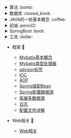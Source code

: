 
<details>
<summary>算法 :bomb:</summary>

*  [完全二叉树的实现](notes/算法/完全二叉树的实现.md)
*  [TopK](notes/算法/TopK.md)
*  [排序](notes/算法/排序.md)
*  [汉诺塔](notes/算法/汉诺塔.md)
*  [Leetcode 题解](https://github.com/Bihanghang/JavaWebNotes/blob/master/docs/notes/leetcode.md)

</details>

<details>
<summary>数据库 :closed_book:</summary>

*  [Mysql](notes/数据库/Mysql.md)
*  [oracleCases](notes/数据库/oracleCases.md)
*  [oracle案例](notes/数据库/oracle案例.md)
*  [Redis](notes/数据库/Redis.md)
*  [建立主键自增表](notes/数据库/建立主键自增表.md)
*  [数据库基本概念](notes/数据库/数据库基本概念.md)

</details>

<details>
<summary>JAVA的一些基本概念 :coffee:</summary>

* [java锁的简化](notes/Java/Java锁的简化.md)
* [Java笔记](notes/Java/Java笔记.md)
* [单例模式](notes/Java/单例模式.md)
* [内部类](notes/Java/内部类.md)
* [多态的小例子](notes/Java/Polymorphic.md)
* [反射的好处](notes/Java/反射.md)
* [代理模式](notes/Java/代理模式.md)
* [类的加载顺序](notes/Java/LoadOrder.md)

</details>

<details>
<summary>前端 :pencil2:</summary>

*  [Bootstrap](notes/前端/Bootstrap.md)
*  [CSS](notes/前端/CSS.md)
*  [HTML](notes/前端/HTML.md)
*  [JS](notes/前端/JS.md)
*  [JSP](notes/前端/JSP.md)

</details>

<details>
<summary>SpringBoot :boot:</summary>

*  [RestfulAPI](notes/SpringBoot/RestfulAPI.md)
*  [启动SpringBoot项目](notes/SpringBoot/启动SpringBoot项目.md)

</details>

<details>
<summary>工具 :dollar:</summary>

*  [Docker指令](notes/工具/Docker指令.md)
*  [Druid](notes/工具/Druid.md)
*  [Git](notes/工具/Git.md)
*  [Hexo](notes/工具/Hexo的搭建.md)
*  [Idea使用问题](notes/工具/Idea使用问题.md)
*  [Json](notes/工具/Json.md)
*  [Linux指令](notes/工具/Linux指令.md)
*  [Maven](notes/工具/Maven.md)
*  [开发插件](notes/工具/开发插件.md)
*  [杂项](notes/工具/杂项.md)

</details>

- 框架 :tshirt:

    *  [Mybatis基本概念](notes/框架/Mybatis/Mybatis基本概念.md)
    *  [Mybatis类型处理器](notes/框架/Mybatis/Mybatis类型处理器.md)
    *  [advisor标签](notes/框架/Spring/advisor标签.md)
    *  [IOC](notes/框架/Spring/IOC.md)
    *  [AOP](notes/框架/Spring/SpringAOP.md)
    *  [Spring装配Bean](notes/框架/Spring/Spring装配Bean.md)
    *  [Spring配置数据源](notes/框架/Spring/Spring配置数据源.md)
    *  [拓展多数据源](notes/框架/Spring/使用Spring的AbstractRoutingDataSource类来进行拓展多数据源.md)
    *  [日志](notes/框架/Spring/日志.md)
    *  [配置文件详解](notes/框架/Spring/配置文件详解.md)
    
- Web相关 :guitar:

    *  [Web相关](notes/框架/Web相关.md)
